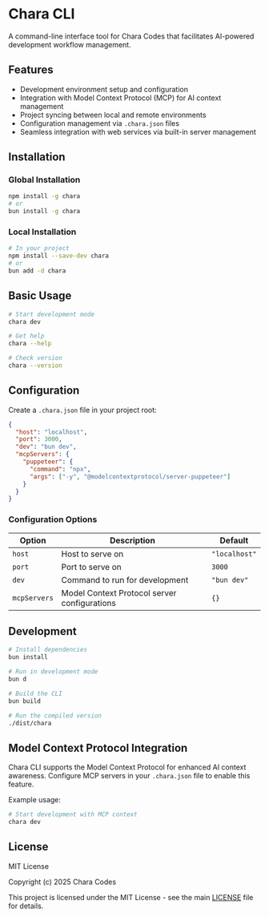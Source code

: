 # Chara CLI

A command-line interface tool for Chara Codes that facilitates AI-powered development workflow management.

## Features

- Development environment setup and configuration
- Integration with Model Context Protocol (MCP) for AI context management
- Project syncing between local and remote environments
- Configuration management via `.chara.json` files
- Seamless integration with web services via built-in server management

## Installation

### Global Installation

```bash
npm install -g chara
# or
bun install -g chara
```

### Local Installation

```bash
# In your project
npm install --save-dev chara
# or
bun add -d chara
```

## Basic Usage

```bash
# Start development mode
chara dev

# Get help
chara --help

# Check version
chara --version
```

## Configuration

Create a `.chara.json` file in your project root:

```json
{
  "host": "localhost",
  "port": 3000,
  "dev": "bun dev",
  "mcpServers": {
    "puppeteer": {
      "command": "npx",
      "args": ["-y", "@modelcontextprotocol/server-puppeteer"]
    }
  }
}
```

### Configuration Options

| Option | Description | Default |
|--------|-------------|---------|
| `host` | Host to serve on | `"localhost"` |
| `port` | Port to serve on | `3000` |
| `dev` | Command to run for development | `"bun dev"` |
| `mcpServers` | Model Context Protocol server configurations | `{}` |

## Development

```bash
# Install dependencies
bun install

# Run in development mode
bun d

# Build the CLI
bun build

# Run the compiled version
./dist/chara
```

## Model Context Protocol Integration

Chara CLI supports the Model Context Protocol for enhanced AI context awareness. Configure MCP servers in your `.chara.json` file to enable this feature.

Example usage:

```bash
# Start development with MCP context
chara dev
```

## License

MIT License

Copyright (c) 2025 Chara Codes

This project is licensed under the MIT License - see the main [LICENSE](../../LICENSE) file for details.
